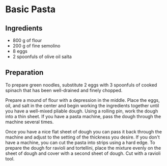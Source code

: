 # Basic Pasta

## Ingredients

* 800 g of flour
* 200 g of fine semolino
* 8 eggs
* 2 spoonfuls of olive oil salta

## Preparation

To prepare green noodles, substitute 2 eggs with 3 spoonfuls of cooked spinach that has been well-drained and finely chopped.

Prepare a mound of flour with a depression in the middle. Place the eggs, oil, and salt in the center and begin working the ingredients together until you have a well-mixed pliable dough. Using a rolling pin, work the dough into a thin sheet. If you have a pasta machine, pass the dough through the machine several times.

Once you have a nice flat sheet of dough you can pass it back through the machine and adjust to the setting of the thickness you desire. If you don't have a machine, you can cut the pasta into strips using a hard edge. To prepare the dough for ravioli and tortellini, place the mixture evenly on the sheet of dough and cover with a second sheet of dough. Cut with a ravioli tool.
